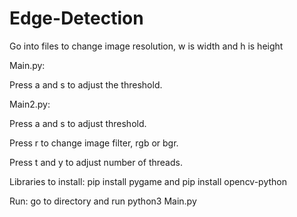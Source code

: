 # Edge-Detection

Go into files to change image resolution, w is width and h is height


Main.py:

Press a and s to adjust the threshold.


Main2.py:

Press a and s to adjust threshold.

Press r to change image filter, rgb or bgr.

Press t and y to adjust number of threads.



Libraries to install:
pip install pygame and 
pip install opencv-python


Run:
go to directory and run python3 Main.py
